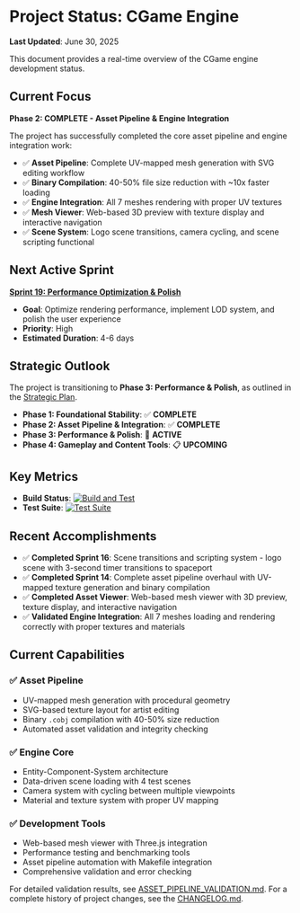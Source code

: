 # Project Status: CGame Engine

**Last Updated**: June 30, 2025

This document provides a real-time overview of the CGame engine development status.

## Current Focus

**Phase 2: COMPLETE - Asset Pipeline & Engine Integration**

The project has successfully completed the core asset pipeline and engine integration work:

*   ✅ **Asset Pipeline**: Complete UV-mapped mesh generation with SVG editing workflow
*   ✅ **Binary Compilation**: 40-50% file size reduction with ~10x faster loading
*   ✅ **Engine Integration**: All 7 meshes rendering with proper UV textures
*   ✅ **Mesh Viewer**: Web-based 3D preview with texture display and interactive navigation
*   ✅ **Scene System**: Logo scene transitions, camera cycling, and scene scripting functional

## Next Active Sprint

**[Sprint 19: Performance Optimization & Polish](./sprints/active/sprint_19_performance_optimization.md)**

*   **Goal**: Optimize rendering performance, implement LOD system, and polish the user experience
*   **Priority**: High
*   **Estimated Duration**: 4-6 days

## Strategic Outlook

The project is transitioning to **Phase 3: Performance & Polish**, as outlined in the [Strategic Plan](./STRATEGIC_PLAN.md).

*   **Phase 1: Foundational Stability**: ✅ **COMPLETE**
*   **Phase 2: Asset Pipeline & Integration**: ✅ **COMPLETE**
*   **Phase 3: Performance & Polish**: 🔄 **ACTIVE**
*   **Phase 4: Gameplay and Content Tools**: 📋 **UPCOMING**

## Key Metrics

*   **Build Status**: [![Build and Test](https://github.com/ratimics/cgame/actions/workflows/build.yml/badge.svg)](https://github.com/ratimics/cgame/actions/workflows/build.yml)
*   **Test Suite**: [![Test Suite](https://github.com/ratimics/cgame/actions/workflows/test.yml/badge.svg)](https://github.com/ratimics/cgame/actions/workflows/test.yml)

## Recent Accomplishments

*   ✅ **Completed Sprint 16**: Scene transitions and scripting system - logo scene with 3-second timer transitions to spaceport
*   ✅ **Completed Sprint 14**: Complete asset pipeline overhaul with UV-mapped texture generation and binary compilation
*   ✅ **Completed Asset Viewer**: Web-based mesh viewer with 3D preview, texture display, and interactive navigation
*   ✅ **Validated Engine Integration**: All 7 meshes loading and rendering correctly with proper textures and materials

## Current Capabilities

### ✅ Asset Pipeline
- UV-mapped mesh generation with procedural geometry
- SVG-based texture layout for artist editing
- Binary `.cobj` compilation with 40-50% size reduction
- Automated asset validation and integrity checking

### ✅ Engine Core
- Entity-Component-System architecture
- Data-driven scene loading with 4 test scenes
- Camera system with cycling between multiple viewpoints
- Material and texture system with proper UV mapping

### ✅ Development Tools
- Web-based mesh viewer with Three.js integration
- Performance testing and benchmarking tools
- Asset pipeline automation with Makefile integration
- Comprehensive validation and error checking

For detailed validation results, see [ASSET_PIPELINE_VALIDATION.md](../ASSET_PIPELINE_VALIDATION.md).
For a complete history of project changes, see the [CHANGELOG.md](../CHANGELOG.md).
